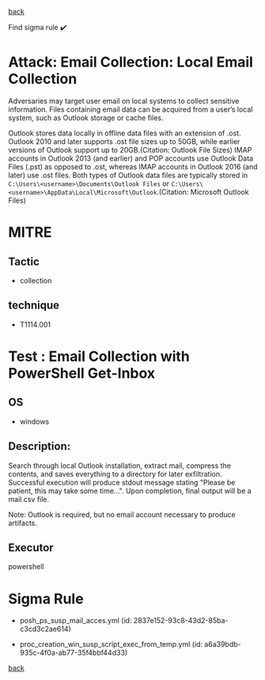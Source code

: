 
[back](../index.md)

Find sigma rule :heavy_check_mark: 

# Attack: Email Collection: Local Email Collection 

Adversaries may target user email on local systems to collect sensitive information. Files containing email data can be acquired from a user’s local system, such as Outlook storage or cache files.

Outlook stores data locally in offline data files with an extension of .ost. Outlook 2010 and later supports .ost file sizes up to 50GB, while earlier versions of Outlook support up to 20GB.(Citation: Outlook File Sizes) IMAP accounts in Outlook 2013 (and earlier) and POP accounts use Outlook Data Files (.pst) as opposed to .ost, whereas IMAP accounts in Outlook 2016 (and later) use .ost files. Both types of Outlook data files are typically stored in `C:\Users\<username>\Documents\Outlook Files` or `C:\Users\<username>\AppData\Local\Microsoft\Outlook`.(Citation: Microsoft Outlook Files)

# MITRE
## Tactic
  - collection


## technique
  - T1114.001


# Test : Email Collection with PowerShell Get-Inbox
## OS
  - windows


## Description:
Search through local Outlook installation, extract mail, compress the contents, and saves everything to a directory for later exfiltration.
Successful execution will produce stdout message stating "Please be patient, this may take some time...". Upon completion, final output will be a mail.csv file.

Note: Outlook is required, but no email account necessary to produce artifacts.


## Executor
powershell

# Sigma Rule
 - posh_ps_susp_mail_acces.yml (id: 2837e152-93c8-43d2-85ba-c3cd3c2ae614)

 - proc_creation_win_susp_script_exec_from_temp.yml (id: a6a39bdb-935c-4f0a-ab77-35f4bbf44d33)



[back](../index.md)
